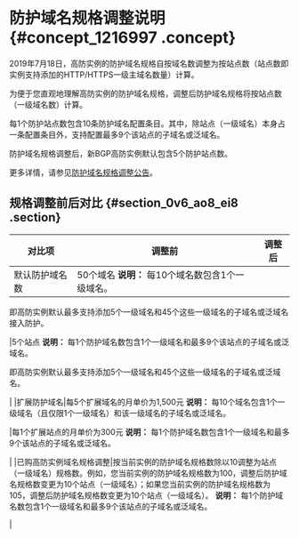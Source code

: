# 防护域名规格调整说明 {#concept_1216997 .concept}

2019年7月18日，高防实例的防护域名规格自按域名数调整为按站点数（站点数即实例支持添加的HTTP/HTTPS一级主域名数量）计算。

为便于您直观地理解高防实例的防护域名规格，调整后防护域名规格将按站点数（一级域名数）计算。

每1个防护站点数包含10条防护域名配置条目。其中，除站点（一级域名）本身占一条配置条目外，支持配置最多9个该站点的子域名或泛域名。

防护域名规格调整后，新BGP高防实例默认包含5个防护站点数。

更多详情，请参见[防护域名规格调整公告](https://www.alibabacloud.com/notice/gaofang0718)。

## 规格调整前后对比 {#section_0v6_ao8_ei8 .section}

|对比项|调整前|调整后|
|---|---|---|
|默认防护域名数|50个域名 **说明：** 每10个域名数包含1个一级域名。

即高防实例默认最多支持添加5个一级域名和45个这些一级域名的子域名或泛域名接入防护。

 |5个站点 **说明：** 每1个防护域名数包含1个一级域名和最多9个该站点的子域名或泛域名。

即高防实例默认最多支持添加5个一级域名和45个这些一级域名的子域名或泛域名。

 |
|扩展防护域名|每5个扩展域名的月单价为1,500元 **说明：** 每10个域名包含1个一级域名（且仅限1个一级域名）和该一级域名的子域名或泛域名。

 |每1个扩展站点的月单价为300元 **说明：** 每1个防护域名数包含1个一级域名和最多9个该站点的子域名或泛域名。

 |
|已购高防实例域名规格调整|按当前实例的防护域名规格数除以10调整为站点（一级域名）规格数。例如，您当前实例的防护域名规格数为100，调整后防护域名规格数变更为10个站点（一级域名）；如果您当前实例的防护域名规格数为105，调整后防护域名规格数变更为10个站点（一级域名）。 **说明：** 每1个防护域名数包含1个一级域名和最多9个该站点的子域名或泛域名。

 |

